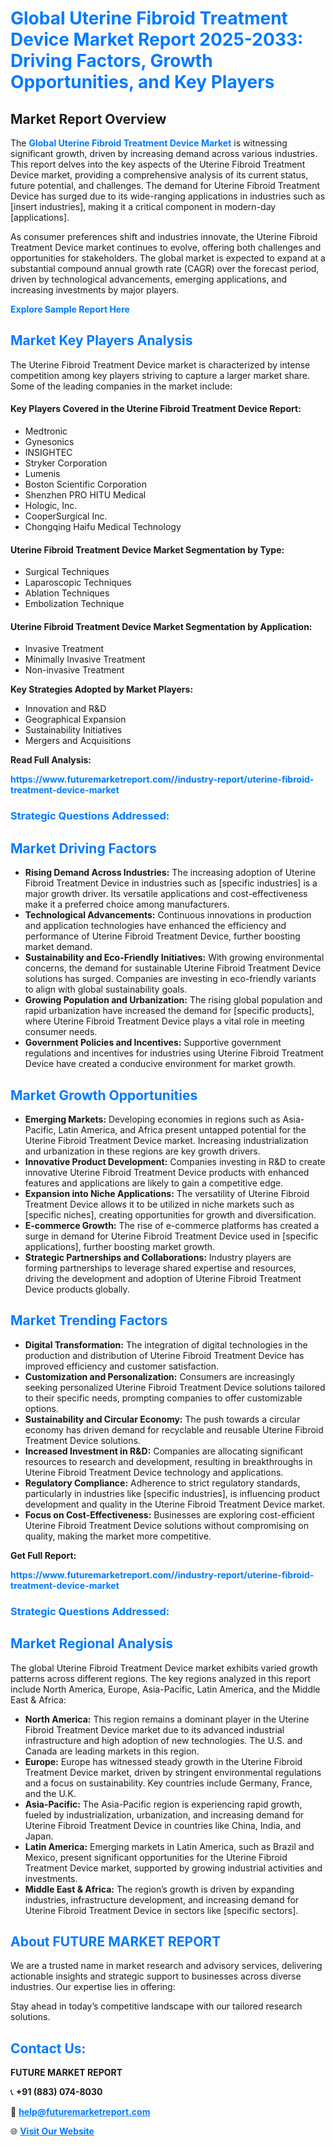 <h1 style="color: #007BFF;">Global Uterine Fibroid Treatment Device Market Report 2025-2033: Driving Factors, Growth Opportunities, and Key Players</h1>

<section id="overview">
<h2>Market Report Overview</h2>
<p>The <a href="https://www.futuremarketreport.com//industry-report/uterine-fibroid-treatment-device-market" style="color: #007BFF; text-decoration: none;"><strong>Global Uterine Fibroid Treatment Device Market</strong></a> is witnessing significant growth, driven by increasing demand across various industries. This report delves into the key aspects of the Uterine Fibroid Treatment Device market, providing a comprehensive analysis of its current status, future potential, and challenges. The demand for Uterine Fibroid Treatment Device has surged due to its wide-ranging applications in industries such as [insert industries], making it a critical component in modern-day [applications].</p>
<p>As consumer preferences shift and industries innovate, the Uterine Fibroid Treatment Device market continues to evolve, offering both challenges and opportunities for stakeholders. The global market is expected to expand at a substantial compound annual growth rate (CAGR) over the forecast period, driven by technological advancements, emerging applications, and increasing investments by major players.</p>
</section>

<section id="overview">
<p><a href="https://www.futuremarketreport.com//request-sample/reportId=79900" style="color: #007BFF; text-decoration: none;"><strong>Explore Sample Report Here</strong></a></p>
</section>

<section id="key-players">
<h2 style="color: #007BFF;">Market Key Players Analysis</h2>
<p>The Uterine Fibroid Treatment Device market is characterized by intense competition among key players striving to capture a larger market share. Some of the leading companies in the market include:</p>
<h4>Key Players Covered in the Uterine Fibroid Treatment Device Report:</h4>
<ul><li>Medtronic</li><li>Gynesonics</li><li>INSIGHTEC</li><li>Stryker Corporation</li><li>Lumenis</li><li>Boston Scientific Corporation</li><li>Shenzhen PRO HITU Medical</li><li>Hologic, Inc.</li><li>CooperSurgical Inc.</li><li>Chongqing Haifu Medical Technology</li></ul>
<h4>Uterine Fibroid Treatment Device Market Segmentation by Type:</h4>
<ul><li>Surgical Techniques</li><li>Laparoscopic Techniques</li><li>Ablation Techniques</li><li>Embolization Technique</li></ul>

<h4>Uterine Fibroid Treatment Device Market Segmentation by Application:</h4>
<ul><li>Invasive Treatment</li><li>Minimally Invasive Treatment</li><li>Non-invasive Treatment</li></ul>
<p><strong>Key Strategies Adopted by Market Players:</strong></p>
<ul>
<li>Innovation and R&D</li>
<li>Geographical Expansion</li>
<li>Sustainability Initiatives</li>
<li>Mergers and Acquisitions</li>
</ul>
</section>

<section>
<p><strong>Read Full Analysis: </strong></p><a href="https://www.futuremarketreport.com//industry-report/uterine-fibroid-treatment-device-market" style="color: #007BFF; text-decoration: none;"><strong>https://www.futuremarketreport.com//industry-report/uterine-fibroid-treatment-device-market</strong></a>
<h3 style="color: #007BFF;">Strategic Questions Addressed:</h3>
</section>

<section id="driving-factors">
<h2 style="color: #007BFF;">Market Driving Factors</h2>
<ul>
<li><strong>Rising Demand Across Industries:</strong> The increasing adoption of Uterine Fibroid Treatment Device in industries such as [specific industries] is a major growth driver. Its versatile applications and cost-effectiveness make it a preferred choice among manufacturers.</li>
<li><strong>Technological Advancements:</strong> Continuous innovations in production and application technologies have enhanced the efficiency and performance of Uterine Fibroid Treatment Device, further boosting market demand.</li>
<li><strong>Sustainability and Eco-Friendly Initiatives:</strong> With growing environmental concerns, the demand for sustainable Uterine Fibroid Treatment Device solutions has surged. Companies are investing in eco-friendly variants to align with global sustainability goals.</li>
<li><strong>Growing Population and Urbanization:</strong> The rising global population and rapid urbanization have increased the demand for [specific products], where Uterine Fibroid Treatment Device plays a vital role in meeting consumer needs.</li>
<li><strong>Government Policies and Incentives:</strong> Supportive government regulations and incentives for industries using Uterine Fibroid Treatment Device have created a conducive environment for market growth.</li>
</ul>
</section>

<section id="growth-opportunities">
<h2 style="color: #007BFF;">Market Growth Opportunities</h2>
<ul>
<li><strong>Emerging Markets:</strong> Developing economies in regions such as Asia-Pacific, Latin America, and Africa present untapped potential for the Uterine Fibroid Treatment Device market. Increasing industrialization and urbanization in these regions are key growth drivers.</li>
<li><strong>Innovative Product Development:</strong> Companies investing in R&D to create innovative Uterine Fibroid Treatment Device products with enhanced features and applications are likely to gain a competitive edge.</li>
<li><strong>Expansion into Niche Applications:</strong> The versatility of Uterine Fibroid Treatment Device allows it to be utilized in niche markets such as [specific niches], creating opportunities for growth and diversification.</li>
<li><strong>E-commerce Growth:</strong> The rise of e-commerce platforms has created a surge in demand for Uterine Fibroid Treatment Device used in [specific applications], further boosting market growth.</li>
<li><strong>Strategic Partnerships and Collaborations:</strong> Industry players are forming partnerships to leverage shared expertise and resources, driving the development and adoption of Uterine Fibroid Treatment Device products globally.</li>
</ul>
</section>

<section id="trending-factors">
<h2 style="color: #007BFF;">Market Trending Factors</h2>
<ul>
<li><strong>Digital Transformation:</strong> The integration of digital technologies in the production and distribution of Uterine Fibroid Treatment Device has improved efficiency and customer satisfaction.</li>
<li><strong>Customization and Personalization:</strong> Consumers are increasingly seeking personalized Uterine Fibroid Treatment Device solutions tailored to their specific needs, prompting companies to offer customizable options.</li>
<li><strong>Sustainability and Circular Economy:</strong> The push towards a circular economy has driven demand for recyclable and reusable Uterine Fibroid Treatment Device solutions.</li>
<li><strong>Increased Investment in R&D:</strong> Companies are allocating significant resources to research and development, resulting in breakthroughs in Uterine Fibroid Treatment Device technology and applications.</li>
<li><strong>Regulatory Compliance:</strong> Adherence to strict regulatory standards, particularly in industries like [specific industries], is influencing product development and quality in the Uterine Fibroid Treatment Device market.</li>
<li><strong>Focus on Cost-Effectiveness:</strong> Businesses are exploring cost-efficient Uterine Fibroid Treatment Device solutions without compromising on quality, making the market more competitive.</li>
</ul>
</section>

<section>
<p><strong>Get Full Report: </strong></p><a href="https://www.futuremarketreport.com//industry-report/uterine-fibroid-treatment-device-market" style="color: #007BFF; text-decoration: none;"><strong>https://www.futuremarketreport.com//industry-report/uterine-fibroid-treatment-device-market</strong></a>
<h3 style="color: #007BFF;">Strategic Questions Addressed:</h3>
</section>


<section id="regional-analysis">
<h2 style="color: #007BFF;">Market Regional Analysis</h2>
<p>The global Uterine Fibroid Treatment Device market exhibits varied growth patterns across different regions. The key regions analyzed in this report include North America, Europe, Asia-Pacific, Latin America, and the Middle East & Africa:</p>
<ul>
<li><strong>North America:</strong> This region remains a dominant player in the Uterine Fibroid Treatment Device market due to its advanced industrial infrastructure and high adoption of new technologies. The U.S. and Canada are leading markets in this region.</li>
<li><strong>Europe:</strong> Europe has witnessed steady growth in the Uterine Fibroid Treatment Device market, driven by stringent environmental regulations and a focus on sustainability. Key countries include Germany, France, and the U.K.</li>
<li><strong>Asia-Pacific:</strong> The Asia-Pacific region is experiencing rapid growth, fueled by industrialization, urbanization, and increasing demand for Uterine Fibroid Treatment Device in countries like China, India, and Japan.</li>
<li><strong>Latin America:</strong> Emerging markets in Latin America, such as Brazil and Mexico, present significant opportunities for the Uterine Fibroid Treatment Device market, supported by growing industrial activities and investments.</li>
<li><strong>Middle East & Africa:</strong> The region’s growth is driven by expanding industries, infrastructure development, and increasing demand for Uterine Fibroid Treatment Device in sectors like [specific sectors].</li>
</ul>
</section>

<footer>
<h2 style="color: #007BFF;">About FUTURE MARKET REPORT</h2>
<p>We are a trusted name in market research and advisory services, delivering actionable insights and strategic support to businesses across diverse industries. Our expertise lies in offering:</p>

<p>Stay ahead in today’s competitive landscape with our tailored research solutions.</p>

<h2 style="color: #007BFF;">Contact Us:</h2>
<p><strong>FUTURE MARKET REPORT</strong></p>
<p>📞 <strong>+91 (883) 074-8030</strong></p>
<p>📧 <strong><a href="mailto:help@futuremarketreport.com" style="color: #007BFF;">help@futuremarketreport.com</a></strong></p>
<p>🌐 <strong><a href="https://www.futuremarketreport.com/" style="color: #007BFF;">Visit Our Website</a></strong></p>
</footer>
